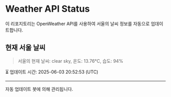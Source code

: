 
# Weather API Status

이 리포지토리는 OpenWeather API를 사용하여 서울의 날씨 정보를 자동으로 업데이트합니다.

## 현재 서울 날씨
> 서울의 현재 날씨: clear sky, 온도: 13.76°C, 습도: 94%

⏳ 업데이트 시간: 2025-06-03 20:52:53 (UTC)

---
자동 업데이트 봇에 의해 관리됩니다.
